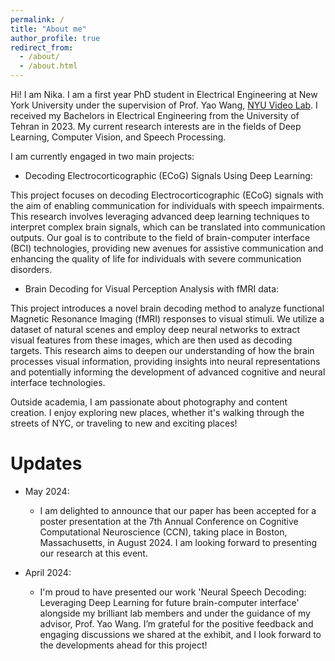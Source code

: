 ```yaml
---
permalink: /
title: "About me"
author_profile: true
redirect_from: 
  - /about/
  - /about.html
---
```


Hi! I am Nika. I am a first year PhD student in Electrical Engineering at New York University under the supervision of Prof. Yao Wang, [NYU Video Lab](https://wp.nyu.edu/videolab/). I received my Bachelors in Electrical Engineering from the University of Tehran in 2023. My current research interests are in the fields of Deep Learning, Computer Vision, and Speech Processing. 

I am currently engaged in two main projects:

* Decoding Electrocorticographic (ECoG) Signals Using Deep Learning:
  
This project focuses on decoding Electrocorticographic (ECoG) signals with the aim of enabling communication for individuals with speech impairments. This research involves leveraging advanced deep learning techniques to interpret complex brain signals, which can be translated into communication outputs. Our goal is to contribute to the field of brain-computer interface (BCI) technologies, providing new avenues for assistive communication and enhancing the quality of life for individuals with severe communication disorders.

* Brain Decoding for Visual Perception Analysis with fMRI data:

This project introduces a novel brain decoding method to analyze functional Magnetic Resonance Imaging (fMRI) responses to visual stimuli. We utilize a dataset of natural scenes and employ deep neural networks to extract visual features from these images, which are then used as decoding targets. This research aims to deepen our understanding of how the brain processes visual information, providing insights into neural representations and potentially informing the development of advanced cognitive and neural interface technologies.

Outside academia, I am passionate about photography and content creation. I enjoy exploring new places, whether it's walking through the streets of NYC, or traveling to new and exciting places! 


Updates
======
* May 2024:
  * I am delighted to announce that our paper has been accepted for a poster presentation at the 7th Annual Conference on Cognitive Computational Neuroscience (CCN), taking place in Boston, Massachusetts, in August 2024. I am looking forward to presenting our research at this event.

* April 2024:
  * I'm proud to have presented our work 'Neural Speech Decoding: Leveraging Deep Learning for future brain-computer interface' alongside my brilliant lab members and under the guidance of my advisor, Prof. Yao Wang. I’m grateful for the positive feedback and engaging discussions we shared at the exhibit, and I look forward to the developments ahead for this project!


<!-- #This is the front page of a website that is powered by the [Academic Pages template](https://github.com/academicpages/academicpages.github.io) and hosted on GitHub pages. [GitHub pages]###(https://pages.github.com) is a free service in which websites are built and hosted from code and data stored in a GitHub repository, automatically updating when a new commit is made to #the respository. This template was forked from the [Minimal Mistakes Jekyll Theme](https://mmistakes.github.io/minimal-mistakes/) created by Michael Rose, and then extended to support the #kinds of content that academics have: publications, talks, teaching, a portfolio, blog posts, and a dynamically-generated CV. You can fork [this repository]#(https://github.com/academicpages/academicpages.github.io) right now, modify the configuration and markdown files, add your own PDFs and other content, and have your own site for free, #with no ads! An older version of this template powers my own personal website at [stuartgeiger.com](http://stuartgeiger.com), which uses [this Github repository](https://github.com/staeiou/staeiou.github.io).

#A data-driven personal website
#======
#Like many other Jekyll-based GitHub Pages templates, Academic Pages makes you separate the website's content from its form. The content & metadata of your website are in structured #markdown files, while various other files constitute the theme, specifying how to transform that content & metadata into HTML pages. You keep these various markdown (.md), YAML (.yml), #HTML, and CSS files in a public GitHub repository. Each time you commit and push an update to the repository, the [GitHub pages](https://pages.github.com/) service creates static HTML #pages based on these files, which are hosted on GitHub's servers free of charge.

#Many of the features of dynamic content management systems (like Wordpress) can be achieved in this fashion, using a fraction of the computational resources and with far less #vulnerability to hacking and DDoSing. You can also modify the theme to your heart's content without touching the content of your site. If you get to a point where you've broken something #in Jekyll/HTML/CSS beyond repair, your markdown files describing your talks, publications, etc. are safe. You can rollback the changes or even delete the repository and start over -- just #be sure to save the markdown files! Finally, you can also write scripts that process the structured data on the site, such as [this one]#(https://github.com/academicpages/academicpages.github.io/blob/master/talkmap.ipynb) that analyzes metadata in pages about talks to display [a map of every location you've given a talk]#(https://academicpages.github.io/talkmap.html).

#Getting started
#======
#1. Register a GitHub account if you don't have one and confirm your e-mail (required!)
#1. Fork [this repository](https://github.com/academicpages/academicpages.github.io) by clicking the "fork" button in the top right. 
#1. Go to the repository's settings (rightmost item in the tabs that start with "Code", should be below "Unwatch"). Rename the repository "[your GitHub username].github.io", which will #also be your website's URL.
#1. Set site-wide configuration and create content & metadata (see below -- also see [this set of diffs](http://archive.is/3TPas) showing what files were changed to set up [an example site]#(https://getorg-testacct.github.io) for a user with the username "getorg-testacct")
#1. Upload any files (like PDFs, .zip files, etc.) to the files/ directory. They will appear at https://[your GitHub username].github.io/files/example.pdf.  
#1. Check status by going to the repository settings, in the "GitHub pages" section

#Site-wide configuration
#------
#The main configuration file for the site is in the base directory in [_config.yml](https://github.com/academicpages/academicpages.github.io/blob/master/_config.yml), which defines the #content in the sidebars and other site-wide features. You will need to replace the default variables with ones about yourself and your site's github repository. The configuration file for #the top menu is in [_data/navigation.yml](https://github.com/academicpages/academicpages.github.io/blob/master/_data/navigation.yml). For example, if you don't have a portfolio or blog #posts, you can remove those items from that navigation.yml file to remove them from the header. 

#Create content & metadata
#------
#For site content, there is one markdown file for each type of content, which are stored in directories like _publications, _talks, _posts, _teaching, or _pages. For example, each talk is #a markdown file in the [_talks directory](https://github.com/academicpages/academicpages.github.io/tree/master/_talks). At the top of each markdown file is structured data in YAML about #the talk, which the theme will parse to do lots of cool stuff. The same structured data about a talk is used to generate the list of talks on the [Talks page]##(https://academicpages.github.io/talks), each [individual page](https://academicpages.github.io/talks/2012-03-01-talk-1) for specific talks, the talks section for the [CV page]#(https://academicpages.github.io/cv), and the [map of places you've given a talk](https://academicpages.github.io/talkmap.html) (if you run this [python file]##(https://github.com/academicpages/academicpages.github.io/blob/master/talkmap.py) or [Jupyter notebook](https://github.com/academicpages/academicpages.github.io/blob/master/talkmap.ipynb), #which creates the HTML for the map based on the contents of the _talks directory).

#**Markdown generator**

#I have also created [a set of Jupyter notebooks](https://github.com/academicpages/academicpages.github.io/tree/master/markdown_generator
#) that converts a CSV containing structured data about talks or presentations into individual markdown files that will be properly formatted for the Academic Pages template. The sample #CSVs in that directory are the ones I used to create my own personal website at stuartgeiger.com. My usual workflow is that I keep a spreadsheet of my publications and talks, then run the #code in these notebooks to generate the markdown files, then commit and push them to the GitHub repository.

#How to edit your site's GitHub repository
#------
#Many people use a git client to create files on their local computer and then push them to GitHub's servers. If you are not familiar with git, you can directly edit these configuration #and #markdown files directly in the github.com interface. Navigate to a file (like [this one](https://github.com/academicpages/academicpages.github.io/blob/master/_talks/2012-03-01-talk-#1.md) #and click the pencil icon in the top right of the content preview (to the right of the "Raw | Blame | History" buttons). You can delete a file by clicking the trashcan icon to the #right of #the pencil icon. You can also create new files or upload files by navigating to a directory and clicking the "Create new file" or "Upload files" buttons. 

#Example: editing a markdown file for a talk
#![Editing a markdown file for a talk](/images/editing-talk.png)

#For more info
#------
#More info about configuring Academic Pages can be found in [the guide](https://academicpages.github.io/markdown/). The [guides for the Minimal Mistakes theme]#(https://mmistakes.github.io/minimal-mistakes/docs/configuration/) (which this theme was forked from) might also be helpful. -->
